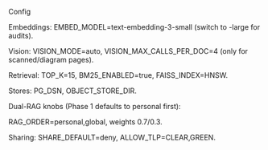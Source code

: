 
Config

Embeddings: EMBED_MODEL=text-embedding-3-small (switch to -large for audits).

Vision: VISION_MODE=auto, VISION_MAX_CALLS_PER_DOC=4 (only for scanned/diagram pages).

Retrieval: TOP_K=15, BM25_ENABLED=true, FAISS_INDEX=HNSW.

Stores: PG_DSN, OBJECT_STORE_DIR.

Dual-RAG knobs (Phase 1 defaults to personal first):

RAG_ORDER=personal,global, weights 0.7/0.3.

Sharing: SHARE_DEFAULT=deny, ALLOW_TLP=CLEAR,GREEN.
